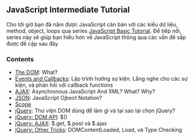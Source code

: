 ## JavaScript Intermediate Tutorial

Cho tới giờ bạn đã nắm được JavaScript căn bản với các kiểu dữ liệu, method, object, loops qua series [JavaScript Basic Tutorial](http://google.com). Để tiếp nối, series này sẽ giúp bạn hiểu hơn về JavaScript thông qua các vấn đề sắp được đề cập sau đây

### Contents
- [The DOM](01-the-dom/README.md): What?
- [Events and Callbacks](02-events-and-callbacks/README.md): Lập trình hướng sự kiện. Lắng nghe cho các sự kiện, và phản hồi với callback functions
- [AJAX](03-ajax/README.md): Asynchronous JavaScript And XML? What? Why?
- [JSON](): JavaScript Ojbect Notation?
- [Scope]()
- [jQuery](): Thư viện DOM dùng để làm gì và tại sao lại chọn jQuery?
- [jQuery: DOM API](): $()
- [jQuery: AJAX](): $.get, $.post và $.ajax
- [jQuery: Other Tricks](): DOMContentLoaded, Load, và Type Checking
